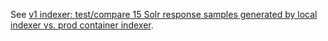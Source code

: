 See [v1 indexer: test/compare 15 Solr response samples generated by local indexer vs\. prod container indexer](https://jira.nyu.edu/browse/DLFA-200).
